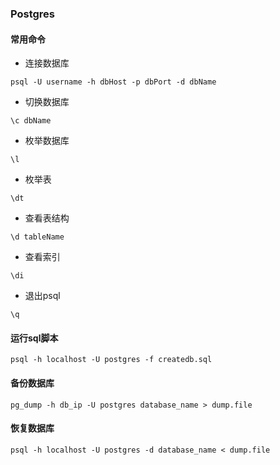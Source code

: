 ### Postgres

#### 常用命令
* 连接数据库
```
psql -U username -h dbHost -p dbPort -d dbName
```
* 切换数据库
```
\c dbName
```
* 枚举数据库
```
\l
```
* 枚举表
```
\dt
```
* 查看表结构
```
\d tableName
```
* 查看索引
```
\di
```
* 退出psql
```
\q
```

#### 运行sql脚本
```
psql -h localhost -U postgres -f createdb.sql
```

#### 备份数据库
```
pg_dump -h db_ip -U postgres database_name > dump.file
```

#### 恢复数据库
```
psql -h localhost -U postgres -d database_name < dump.file
```
